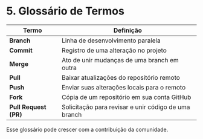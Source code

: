 # 5. Glossário de Termos

| Termo        | Definição |
|--------------|-----------|
| **Branch**   | Linha de desenvolvimento paralela |
| **Commit**   | Registro de uma alteração no projeto |
| **Merge**    | Ato de unir mudanças de uma branch em outra |
| **Pull**     | Baixar atualizações do repositório remoto |
| **Push**     | Enviar suas alterações locais para o remoto |
| **Fork**     | Cópia de um repositório em sua conta GitHub |
| **Pull Request (PR)** | Solicitação para revisar e unir código de uma branch |

Esse glossário pode crescer com a contribuição da comunidade.